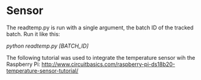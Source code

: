 # Sensor

The readtemp.py is run with a single argument, the batch ID of the tracked batch. Run it like this:

*python readtemp.py [BATCH_ID]*


The following tutorial was used to integrate the temperature sensor wih the Raspberry Pi:
http://www.circuitbasics.com/raspberry-pi-ds18b20-temperature-sensor-tutorial/
